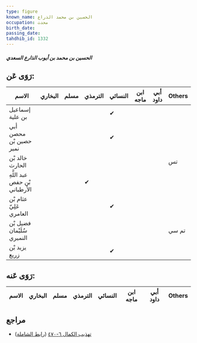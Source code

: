 ```yaml
---
type: figure
known_name: الحسين بن محمد الذراع
occupation: محدث
birth_date:
passing_date:
tahdhib_id: 1332
---
```

##### الحسين بن محمد بن أيوب الذارع السعدي

## رَوَى عَن:
| الاسم                         | البخاري | مسلم | الترمذي | النسائي | ابن ماجه | أبي داود | Others |
| ----------------------------- | ------- | ---- | ------- | ------- | -------- | -------- | ------ |
| إسماعيل بن علية               |         |      |         | ✔       |          |          |        |
| أبي محصن حصين بْن نمير        |         |      |         | ✔       |          |          |        |
| خالد بْن الحارث               |         |      |         |         |          |          | تس     |
| عبد اللَّهِ بْن حفص الأرطباني |         |      | ✔       |         |          |          |        |
| عثام بْن عَلِيّ العامري       |         |      |         | ✔       |          |          |        |
| فضيل بْن سُلَيْمان النميري    |         |      |         |         |          |          | تم سي  |
| يزيد بْن زريع                 |         |      |         | ✔       |          |          |        |
## رَوَى عَنه:
| الاسم | البخاري | مسلم | الترمذي | النسائي | ابن ماجه | أبي داود | Others |
| ----- | ------- | ---- | ------- | ------- | -------- | -------- | ------ |
## مراجع
- [تهذيب الكمال ٦-٤٧٠](obsidian://open?vault=Tahdhib-al-Kamal&file=Figures/١٣٣٢-الحسين%20بن%20محمد%20بن%20أيوب%20الذارع%20السعدي) ([رابط الشاملة](https://shamela.ws/book/3722/3134))